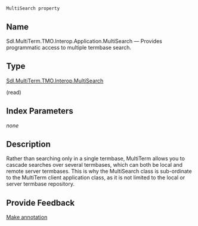 

# 
    MultiSearch property



## Name

Sdl.MultiTerm.TMO.Interop.Application.MultiSearch —          Provides programmatic access to multiple termbase search.



## Type

[Sdl.MultiTerm.TMO.Interop.MultiSearch](Sdl.MultiTerm.TMO.Interop.MultiSearch.html)

(read)



## Index Parameters
*none*


## Description



Rather than searching only in a single termbase, MultiTerm allows you to cascade searches over several termbases, which can both be local and remote server termbases. This is why the MultiSearch class is sub-ordinate to the MultiTerm client application class, as it is not limited to the local or server termbase repository.



## Provide Feedback

[Make annotation](mailto:sdk-feedback@sdl.com&amp;subject=Reference%20for%20Sdl.MultiTerm.TMO.Interop.Application.MultiSearch)

